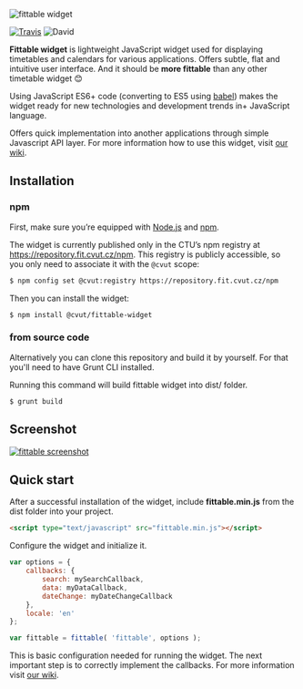 ![fittable widget](http://i.imgur.com/8arGA7B.png)

[![Travis](https://img.shields.io/travis/cvut/fittable-widget/master.svg?style=flat-square)](https://travis-ci.org/cvut/fittable-widget)
![David](https://img.shields.io/david/cvut/fittable-widget.svg?style=flat-square)

**Fittable widget** is lightweight JavaScript widget used for displaying timetables and calendars for various applications. Offers subtle, flat and intuitive user interface. And it should be **more fittable** than any other timetable widget :blush:

Using JavaScript ES6+ code (converting to ES5 using [babel](https://github.com/babel/babel)) makes the widget ready for new technologies and development trends in+ JavaScript language.

Offers quick implementation into another applications through simple Javascript API layer. For more information how to use this widget, visit [our wiki](https://github.com/cvut/fittable-widget/wiki).

## Installation

### npm

First, make sure you’re equipped with [Node.js](http://www.nodejs.org) and [npm](http://www.npmjs.com).

The widget is currently published only in the CTU’s npm registry at https://repository.fit.cvut.cz/npm.
This registry is publicly accessible, so you only need to associate it with the `@cvut` scope:

```sh
$ npm config set @cvut:registry https://repository.fit.cvut.cz/npm
```

Then you can install the widget:

```
$ npm install @cvut/fittable-widget
```

### from source code

Alternatively you can clone this repository and build it by yourself. For that you'll need to have Grunt CLI installed.

Running this command will build fittable widget into dist/ folder.

```
$ grunt build
```

## Screenshot
[![fittable screenshot](http://i.imgur.com/CTv21ks.png)](http://i.imgur.com/CTv21ks.png)

## Quick start

After a successful installation of the widget, include **fittable.min.js** from the dist folder into your project.

```html
<script type="text/javascript" src="fittable.min.js"></script>
```

Configure the widget and initialize it.

```javascript
var options = {
    callbacks: {
        search: mySearchCallback,
        data: myDataCallback,
        dateChange: myDateChangeCallback
    },
    locale: 'en'
};

var fittable = fittable( 'fittable', options );
```

This is basic configuration needed for running the widget. The next important step is to correctly implement the callbacks. For more information visit [our wiki](https://github.com/cvut/fittable-widget/wiki).
